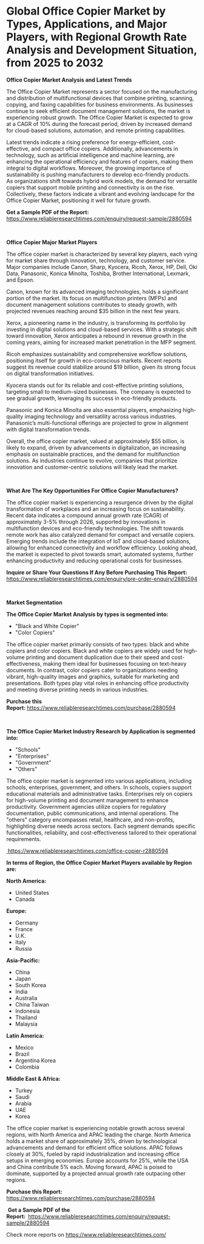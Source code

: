 <p><h1>Global Office Copier Market by Types, Applications, and Major Players, with Regional Growth Rate Analysis and Development Situation, from 2025 to 2032</h1></p><p><strong>Office Copier Market Analysis and Latest Trends</strong></p>
<p><p>The Office Copier Market represents a sector focused on the manufacturing and distribution of multifunctional devices that combine printing, scanning, copying, and faxing capabilities for business environments. As businesses continue to seek efficient document management solutions, the market is experiencing robust growth. The Office Copier Market is expected to grow at a CAGR of 10% during the forecast period, driven by increased demand for cloud-based solutions, automation, and remote printing capabilities.</p><p>Latest trends indicate a rising preference for energy-efficient, cost-effective, and compact office copiers. Additionally, advancements in technology, such as artificial intelligence and machine learning, are enhancing the operational efficiency and features of copiers, making them integral to digital workflows. Moreover, the growing importance of sustainability is pushing manufacturers to develop eco-friendly products. As organizations shift towards hybrid work models, the demand for versatile copiers that support mobile printing and connectivity is on the rise. Collectively, these factors indicate a vibrant and evolving landscape for the Office Copier Market, positioning it well for future growth.</p></p>
<p><strong>Get a Sample PDF of the Report:&nbsp;</strong> <a href="https://www.reliableresearchtimes.com/enquiry/request-sample/2880594?utm_campaign=2200&utm_medium=2&utm_source=Github&utm_content=ia&utm_term=12032025&utm_id=office-copier">https://www.reliableresearchtimes.com/enquiry/request-sample/2880594</a></p>
<p>&nbsp;</p>
<p><strong>Office Copier Major Market Players</strong></p>
<p><p>The office copier market is characterized by several key players, each vying for market share through innovation, technology, and customer service. Major companies include Canon, Sharp, Kyocera, Ricoh, Xerox, HP, Dell, Oki Data, Panasonic, Konica Minolta, Toshiba, Brother International, Lexmark, and Epson.</p><p>Canon, known for its advanced imaging technologies, holds a significant portion of the market. Its focus on multifunction printers (MFPs) and document management solutions contributes to steady growth, with projected revenues reaching around $35 billion in the next few years.</p><p>Xerox, a pioneering name in the industry, is transforming its portfolio by investing in digital solutions and cloud-based services. With a strategic shift toward innovation, Xerox anticipates a rebound in revenue growth in the coming years, aiming for increased market penetration in the MFP segment.</p><p>Ricoh emphasizes sustainability and comprehensive workflow solutions, positioning itself for growth in eco-conscious markets. Recent reports suggest its revenue could stabilize around $19 billion, given its strong focus on digital transformation initiatives.</p><p>Kyocera stands out for its reliable and cost-effective printing solutions, targeting small to medium-sized businesses. The company is expected to see gradual growth, leveraging its success in eco-friendly products.</p><p>Panasonic and Konica Minolta are also essential players, emphasizing high-quality imaging technology and versatility across various industries. Panasonic’s multi-functional offerings are projected to grow in alignment with digital transformation trends.</p><p>Overall, the office copier market, valued at approximately $55 billion, is likely to expand, driven by advancements in digitalization, an increasing emphasis on sustainable practices, and the demand for multifunction solutions. As industries continue to evolve, companies that prioritize innovation and customer-centric solutions will likely lead the market.</p></p>
<p>&nbsp;</p>
<p><strong>What Are The Key Opportunities For Office Copier Manufacturers?</strong></p>
<p><p>The office copier market is experiencing a resurgence driven by the digital transformation of workplaces and an increasing focus on sustainability. Recent data indicates a compound annual growth rate (CAGR) of approximately 3-5% through 2026, supported by innovations in multifunction devices and eco-friendly technologies. The shift towards remote work has also catalyzed demand for compact and versatile copiers. Emerging trends include the integration of IoT and cloud-based solutions, allowing for enhanced connectivity and workflow efficiency. Looking ahead, the market is expected to pivot towards smart, automated systems, further enhancing productivity and reducing operational costs for businesses.</p></p>
<p><strong>Inquire or Share Your Questions If Any Before Purchasing This Report:</strong> <a href="https://www.reliableresearchtimes.com/enquiry/pre-order-enquiry/2880594?utm_campaign=2200&utm_medium=2&utm_source=Github&utm_content=ia&utm_term=12032025&utm_id=office-copier">https://www.reliableresearchtimes.com/enquiry/pre-order-enquiry/2880594</a></p>
<p>&nbsp;</p>
<p><strong>Market Segmentation</strong></p>
<p><strong>The Office Copier Market Analysis by types is segmented into:</strong></p>
<p><ul><li>"Black and White Copier"</li><li>"Color Copiers"</li></ul></p>
<p><p>The office copier market primarily consists of two types: black and white copiers and color copiers. Black and white copiers are widely used for high-volume printing and document duplication due to their speed and cost-effectiveness, making them ideal for businesses focusing on text-heavy documents. In contrast, color copiers cater to organizations needing vibrant, high-quality images and graphics, suitable for marketing and presentations. Both types play vital roles in enhancing office productivity and meeting diverse printing needs in various industries.</p></p>
<p><strong>Purchase this Report:&nbsp;</strong><a href="https://www.reliableresearchtimes.com/purchase/2880594?utm_campaign=2200&utm_medium=2&utm_source=Github&utm_content=ia&utm_term=12032025&utm_id=office-copier">https://www.reliableresearchtimes.com/purchase/2880594</a></p>
<p>&nbsp;</p>
<p><strong>The Office Copier Market Industry Research by Application is segmented into:</strong></p>
<p><ul><li>"Schools"</li><li>"Enterprises"</li><li>"Government"</li><li>"Others"</li></ul></p>
<p><p>The office copier market is segmented into various applications, including schools, enterprises, government, and others. In schools, copiers support educational materials and administrative tasks. Enterprises rely on copiers for high-volume printing and document management to enhance productivity. Government agencies utilize copiers for regulatory documentation, public communications, and internal operations. The "others" category encompasses retail, healthcare, and non-profits, highlighting diverse needs across sectors. Each segment demands specific functionalities, reliability, and cost-effectiveness tailored to their operational requirements.</p></p>
<p><a href="https://www.reliableresearchtimes.com/office-copier-r2880594?utm_campaign=2200&utm_medium=2&utm_source=Github&utm_content=ia&utm_term=12032025&utm_id=office-copier">&nbsp;https://www.reliableresearchtimes.com/office-copier-r2880594</a></p>
<p><strong>In terms of Region, the Office Copier Market Players available by Region are:</strong></p>
<p>
    <p> <strong> North America: </strong>
        <ul>
            <li>United States</li>
            <li>Canada</li>
        </ul>
        </p> 
    <p> <strong> Europe: </strong>
        <ul>
            <li>Germany</li>
            <li>France</li>
            <li>U.K.</li>
            <li>Italy</li>
            <li>Russia</li>
        </ul>
        </p> 
    <p> <strong> Asia-Pacific: </strong>
        <ul>
            <li>China</li>
            <li>Japan</li>
            <li>South Korea</li>
            <li>India</li>
            <li>Australia</li>
            <li>China Taiwan</li>
            <li>Indonesia</li>
            <li>Thailand</li>
            <li>Malaysia</li>
        </ul>
        </p> 
    <p> <strong> Latin America: </strong>
        <ul>
            <li>Mexico</li>
            <li>Brazil</li>
            <li>Argentina Korea</li>
            <li>Colombia</li>
        </ul>
        </p> 
    <p> <strong> Middle East & Africa: </strong>
        <ul>
            <li>Turkey</li>
            <li>Saudi</li>
            <li>Arabia</li>
            <li>UAE</li>
            <li>Korea</li>
        </ul>
    </p>
    </p>
<p><p>The office copier market is experiencing notable growth across several regions, with North America and APAC leading the charge. North America holds a market share of approximately 35%, driven by technological advancements and demand for efficient office solutions. APAC follows closely at 30%, fueled by rapid industrialization and increasing office setups in emerging economies. Europe accounts for 25%, while the USA and China contribute 5% each. Moving forward, APAC is poised to dominate, supported by a projected annual growth rate outpacing other regions.</p></p>
<p><strong>Purchase this Report: </strong><a href="https://www.reliableresearchtimes.com/purchase/2880594?utm_campaign=2200&utm_medium=2&utm_source=Github&utm_content=ia&utm_term=12032025&utm_id=office-copier">https://www.reliableresearchtimes.com/purchase/2880594</a></p>
<p>&nbsp;<strong>Get a Sample PDF of the Report:&nbsp;&nbsp;</strong><a href="https://www.reliableresearchtimes.com/enquiry/request-sample/2880594?utm_campaign=2200&utm_medium=2&utm_source=Github&utm_content=ia&utm_term=12032025&utm_id=office-copier">https://www.reliableresearchtimes.com/enquiry/request-sample/2880594</a></p>
<p><strong></strong></p>
<p>Check more reports on <a href="https://www.reliableresearchtimes.com/?utm_campaign=2200&utm_medium=2&utm_source=Github&utm_content=ia&utm_term=12032025&utm_id=office-copier">https://www.reliableresearchtimes.com/</a></p>